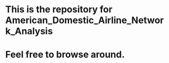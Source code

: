 # This is the repository for American_Domestic_Airline_Network_Analysis
# Feel free to browse around.
